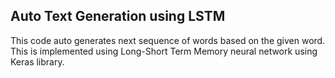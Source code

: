 ## Auto Text Generation using LSTM
This code auto generates next sequence of words based on the given word. This is implemented using Long-Short Term Memory neural network using Keras library.